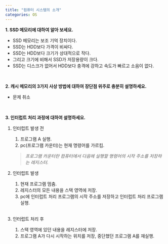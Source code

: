 ```yaml
---
title: "컴퓨터 시스템의 소개"
categories: OS
---
```

**1. SSD 메모리에 대하여 알아 보세요.**

   - SSD 메모리는 보조 기억 장치이다.<br/>
   - SSD는 HDD보다 가격이 비싸다.<br/>
   - SSD는 HDD보다 크기가 상대적으로 작다.<br/>
   - 그리고 크기에 비해서 SSD가 저장용량이 크다.<br/>
   - SSD는 디스크가 없어서 HDD보다 충격에 강하고 속도가 빠르고 소음이 없다.<br/>
<br/>

**2. 캐시 메모리의 3가지 사상 방법에 대하여 장단점 위주로 충분히 설명하세요.**

   - 문제 취소<br/>
<br/>

**3. 인터럽트 처리 과정에 대하여 설명하세요.**

  1. 인터럽트 발생 전
	
	 1. 프로그램 A 실행.<br/>
	 2. pc(프로그램 카운터)는 현재 명령어를 가르킴.<br/>

	 >*프로그램 카운터란 컴퓨터에서 다음에 실행할 명령어의 시작 주소를 저장하는 레지스터.*<br/>

  2. 인터럽트 발생

	 1. 현재 프로그램 멈춤.<br/>
	 2. 레지스터의 모든 내용을 스택 영역에 저장.<br/>
	 3. pc에 인터럽트 처리 프로그램의 시작 주소를 저장하고 인터럽트 처리 프로그램 실행.<br/>
	<br/>
  3. 인터럽트 처리 후

	 1. 스택 영역에 있던 내용을 레지스터에 저장.<br/>
	 2. 프로그램 A가 다시 시작하는 위치를 저장, 중단했던 프로그램 A를 재실행.<br/>
